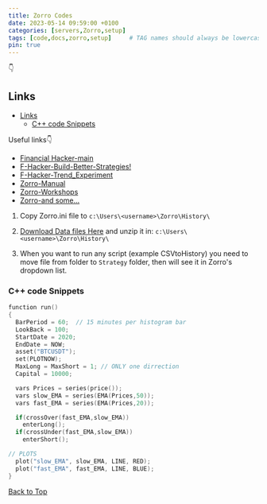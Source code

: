 ```yaml
---
title: Zorro Codes
date: 2023-05-14 09:59:00 +0100
categories: [servers,Zorro,setup]
tags: [code,docs,zorro,setup]     # TAG names should always be lowercase
pin: true
---
```

👇

## Links
 
- [Links](#links)
  - [C++ code Snippets](#c-code-snippets)

Useful links👇

- [Financial Hacker-main](https://financial-hacker.com/)
- [F-Hacker-Build-Better-Strategies!](https://financial-hacker.com/build-better-strategies/)
- [F-Hacker-Trend_Experiment](https://financial-hacker.com/trend-delusion-or-reality/)
- [Zorro-Manual](https://zorro-project.com/manual/)
- [Zorro-Workshops](https://zorro-project.com/manual/en/tutorial_var.htm)
- [Zorro-and some...](https://zorro-project.com/manual/en/tutorial_var.htm)

1. Copy Zorro.ini file to `c:\Users\<username>\Zorro\History\`

2. [Download Data files Here](https://drive.google.com/drive/folders/18pgkha-lJdYKEz5vwGyM9AoOzfD6pXoG?usp=share_link) and unzip it in: `c:\Users\<username>\Zorro\History\`

3. When you want to run any script (example CSVtoHistory) you need to move file from folder to `Strategy` folder, then will see it in Zorro's dropdown list.

### C++ code Snippets

```cpp
function run()
{
  BarPeriod = 60;  // 15 minutes per histogram bar
  LookBack = 100;
  StartDate = 2020;
  EndDate = NOW;
  asset("BTCUSDT");
  set(PLOTNOW);
  MaxLong = MaxShort = 1; // ONLY one dirrection
  Capital = 10000;

  vars Prices = series(price());
  vars slow_EMA = series(EMA(Prices,50));
  vars fast_EMA = series(EMA(Prices,20));

  if(crossOver(fast_EMA,slow_EMA))
    enterLong();
  if(crossUnder(fast_EMA,slow_EMA))
    enterShort();

// PLOTS
  plot("slow_EMA", slow_EMA, LINE, RED);
  plot("fast_EMA", fast_EMA, LINE, BLUE);
} 
```

[Back to Top](#links)
